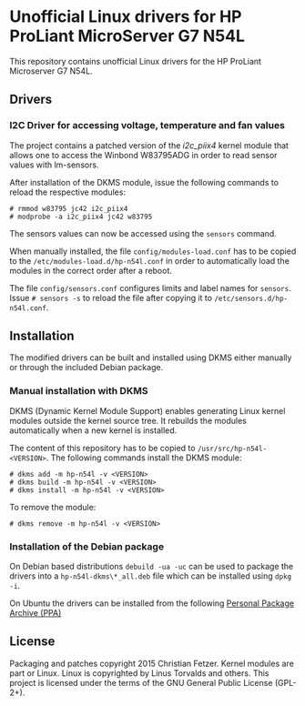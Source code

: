 # Unofficial Linux drivers for HP ProLiant MicroServer G7 N54L

This repository contains unofficial Linux drivers for the HP ProLiant
Microserver G7 N54L.

## Drivers

### I2C Driver for accessing voltage, temperature and fan values

The project contains a patched version of the *i2c_piix4* kernel module
that allows one to access the Winbond W83795ADG in order to read sensor
values with lm-sensors.

After installation of the DKMS module, issue the following commands to reload
the respective modules:

    # rmmod w83795 jc42 i2c_piix4
    # modprobe -a i2c_piix4 jc42 w83795

The sensors values can now be accessed using the `sensors` command.

When manually installed, the file `config/modules-load.conf` has to be copied
to the `/etc/modules-load.d/hp-n54l.conf` in order to automatically load
the modules in the correct order after a reboot.

The file `config/sensors.conf` configures limits and label names for `sensors`.
Issue `# sensors -s` to reload the file after copying it to
`/etc/sensors.d/hp-n54l.conf`.

## Installation

The modified drivers can be built and installed using DKMS either
manually or through the included Debian package.

### Manual installation with DKMS

DKMS (Dynamic Kernel Module Support) enables generating Linux kernel modules
outside the kernel source tree. It rebuilds the modules automatically
when a new kernel is installed.

The content of this repository has to be copied to
`/usr/src/hp-n54l-<VERSION>`. The following commands install the DKMS
module:

    # dkms add -m hp-n54l -v <VERSION>
    # dkms build -m hp-n54l -v <VERSION>
    # dkms install -m hp-n54l -v <VERSION>

To remove the module:

    # dkms remove -m hp-n54l -v <VERSION>

### Installation of the Debian package

On Debian based distributions `debuild -ua -uc` can be used to package
the drivers into a `hp-n54l-dkms\*_all.deb` file which can be installed
using `dpkg -i`.

On Ubuntu the drivers can be installed from the following [Personal Package
Archive (PPA)](https://launchpad.net/~fetzer-ch/+archive/ubuntu/hp-n54l)

## License

Packaging and patches copyright 2015 Christian Fetzer. Kernel modules are part
or Linux. Linux is copyrighted by Linus Torvalds and others.
This project is licensed under the terms of the GNU General Public License
(GPL-2+).
